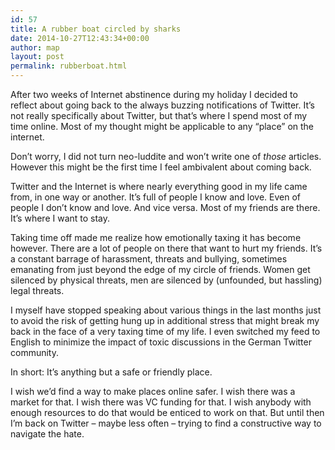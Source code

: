 ```yaml
---
id: 57
title: A rubber boat circled by sharks
date: 2014-10-27T12:43:34+00:00
author: map
layout: post
permalink: rubberboat.html
---
```

After two weeks of Internet abstinence during my holiday I decided to reflect about going back to the always buzzing notifications of Twitter. It&#8217;s not really specifically about Twitter, but that&#8217;s where I spend most of my time online. Most of my thought might be applicable to any &#8220;place&#8221; on the internet.

Don&#8217;t worry, I did not turn neo-luddite and won&#8217;t write one of _those_ articles. However this might be the first time I feel ambivalent about coming back.

Twitter and the Internet is where nearly everything good in my life came from, in one way or another. It&#8217;s full of people I know and love. Even of people I don&#8217;t know and love. And vice versa. Most of my friends are there. It&#8217;s where I want to stay.

Taking time off made me realize how emotionally taxing it has become however. There are a lot of people on there that want to hurt my friends. It&#8217;s a constant barrage of harassment, threats and bullying, sometimes emanating from just beyond the edge of my circle of friends. Women get silenced by physical threats, men are silenced by (unfounded, but hassling) legal threats.

I myself have stopped speaking about various things in the last months just to avoid the risk of getting hung up in additional stress that might break my back in the face of a very taxing time of my life. I even switched my feed to English to minimize the impact of toxic discussions in the German Twitter community.

In short: It&#8217;s anything but a safe or friendly place.

I wish we&#8217;d find a way to make places online safer. I wish there was a market for that. I wish there was VC funding for that. I wish anybody with enough resources to do that would be enticed to work on that. But until then I&#8217;m back on Twitter – maybe less often – trying to find a constructive way to navigate the hate.